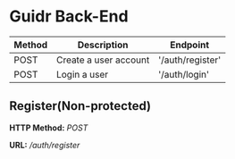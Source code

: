 # Guidr Back-End

| Method | Description           | Endpoint         |
| ------ | --------------------- | ---------------- |
| POST   | Create a user account | '/auth/register' |
| POST   | Login a user          | '/auth/login'    |

## Register(Non-protected)
**HTTP Method:** *POST*

**URL:** */auth/register*
